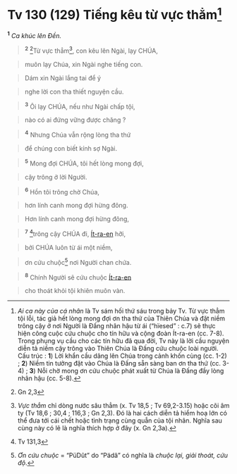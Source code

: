 # Tv 130 (129) Tiếng kêu từ vực thẳm[^1]
<sup><b>1</b></sup> *Ca khúc lên Đền.*


> <sup><b>2</b></sup> [^1*]Từ vực thẳm[^2], con kêu lên Ngài, lạy CHÚA,
>


> muôn lạy Chúa, xin Ngài nghe tiếng con.
>


> Dám xin Ngài lắng tai để ý
>


> nghe lời con tha thiết nguyện cầu.
>


> <sup><b>3</b></sup> Ôi lạy CHÚA, nếu như Ngài chấp tội,
>


> nào có ai đứng vững được chăng ?
>


> <sup><b>4</b></sup> Nhưng Chúa vẫn rộng lòng tha thứ
>


> để chúng con biết kính sợ Ngài.
>


> <sup><b>5</b></sup> Mong đợi CHÚA, tôi hết lòng mong đợi,
>


> cậy trông ở lời Người.
>


> <sup><b>6</b></sup> Hồn tôi trông chờ Chúa,
>


> hơn lính canh mong đợi hừng đông.
>


> Hơn lính canh mong đợi hừng đông,
>


> <sup><b>7</b></sup> [^2*]trông cậy CHÚA đi, [Ít-ra-en]() hỡi,
>


> bởi CHÚA luôn từ ái một niềm,
>


> ơn cứu chuộc[^3] nơi Người chan chứa.
>


> <sup><b>8</b></sup> Chính Người sẽ cứu chuộc [Ít-ra-en]()
>


> cho thoát khỏi tội khiên muôn vàn.
>

[^1]: *Ai ca này của cá nhân* là Tv sám hối thứ sáu trong bảy Tv. Từ vực thẳm tội lỗi, tác giả hết lòng mong đợi ơn tha thứ của Thiên Chúa và đặt niềm trông cậy ở nơi Người là Đấng nhân hậu từ ái (“hïesed” : c.7) sẽ thực hiện công cuộc cứu chuộc cho tín hữu và cộng đoàn Ít-ra-en (cc. 7-8). Trong phụng vụ cầu cho các tín hữu đã qua đời, Tv này là lời cầu nguyện diễn tả niềm cậy trông vào Thiên Chúa là Đấng cứu chuộc loài người. Cấu trúc : **1**) Lời khẩn cầu dâng lên Chúa trong cảnh khốn cùng (cc. 1-2) ; **2**) Niềm tin tưởng đặt vào Chúa là Đấng sẵn sàng ban ơn tha thứ (cc. 3-4) ; **3**) Nỗi chờ mong ơn cứu chuộc phát xuất từ Chúa là Đấng đầy lòng nhân hậu (cc. 5-8).
[^2]: *Vực thẳm* chỉ dòng nước sâu thẳm (x. Tv 18,5 ; Tv 69,2-3.15) hoặc cõi âm ty (Tv 18,6 ; 30,4 ; 116,3 ; Gn 2,3). Đó là hai cách diễn tả hiểm hoạ lớn có thể đưa tới cái chết hoặc tình trạng cùng quẫn của tội nhân. Nghĩa sau cùng này có lẽ là nghĩa thích hợp ở đây (x. Gn 2,3a).
[^3]: *Ơn cứu chuộc* = “PüDût” do “Pädâ” có nghĩa là *chuộc lại, giải thoát, cứu độ*.
[^1*]: Gn 2,3
[^2*]: Tv 131,3